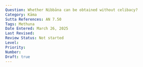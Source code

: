 ```yaml
---
Question: Whether Nibbāna can be obtained without celibacy?
Category: Kāma
Sutta References: AN 7.50
Tags: Methuna
Date Entered: March 26, 2025
Last Revised:
Review Status: Not started
Level: 
Priority: 
Number: 
Draft: true
---
```


